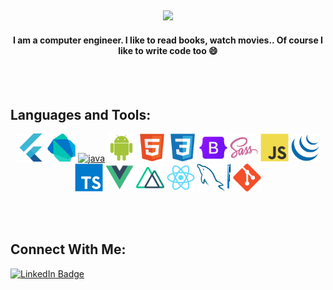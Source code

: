 
<p align=right><img src="https://komarev.com/ghpvc/?username=berkanbinay&style=flat-square&color=blue" alt=""/>
</p>
<p align="center">
  <img src="https://capsule-render.vercel.app/api?text=Hi%20There&fontColor=aaa&animation=fadeIn&type=waving&color=0:512DA8,100:E040FB&height=100"/>
</p>

#### <p align=center>I am a computer engineer. I like to read books, watch movies.. Of course I like to write code too 😄<p>

<br><br>

<h>Languages and Tools:</h>
---

<p align="center">
<a href="https://flutter.dev"><img src="https://github.com/devicons/devicon/blob/master/icons/flutter/flutter-original.svg" alt="flutter" width="45" height="45"/></a>
<a href="https://dart.dev"><img src="https://github.com/devicons/devicon/blob/master/icons/dart/dart-original.svg" alt="dart" width="45" height="45"/></a>
<a href="https://www.java.com/tr/"><img src="https://camo.githubusercontent.com/bade1a981ea28e4692609fb96b97c36f880e3089de921988ff379b690498ad3a/68747470733a2f2f696d672e69636f6e73382e636f6d2f6e6f6c616e2f36342f6a6176612d636f666665652d6375702d6c6f676f2e706e67" alt="java" width="55" height="55"/></a>
<a href="https://developer.android.com"><img src="https://github.com/devicons/devicon/blob/master/icons/android/android-original.svg" alt="android" width="45" height="45"/></a>
<a href="#"><img src="https://github.com/devicons/devicon/blob/master/icons/html5/html5-original.svg" alt="html5" width="45" height="45"/></a>
<a href="#"><img src="https://github.com/devicons/devicon/blob/master/icons/css3/css3-original.svg" alt="css3" width="45" height="45"/></a>
<a href="https://getbootstrap.com"><img src="https://github.com/devicons/devicon/blob/master/icons/bootstrap/bootstrap-original.svg" alt="bootstrap" width="45" height="45"/></a>
<a href="https://sass-lang.com"><img src="https://github.com/devicons/devicon/blob/master/icons/sass/sass-original.svg" alt="sass" width="45" height="45"/></a>
<a href="https://www.javascript.com"><img src="https://github.com/devicons/devicon/blob/master/icons/javascript/javascript-original.svg" alt="javascript" width="45" height="45"/></a>
<a href="https://jquery.com"><img src="https://github.com/devicons/devicon/blob/master/icons/jquery/jquery-original.svg" alt="jquery" width="45" height="45"/></a>
<a href="https://www.typescriptlang.org"><img src="https://github.com/devicons/devicon/blob/master/icons/typescript/typescript-original.svg" alt="typescript" width="45" height="45"/></a>
<a href="https://vuejs.org"><img src="https://github.com/devicons/devicon/blob/master/icons/vuejs/vuejs-original.svg" alt="vuejs" width="45" height="45"/></a>
<a href="https://nuxtjs.org"><img src="https://github.com/devicons/devicon/blob/master/icons/nuxtjs/nuxtjs-original.svg" alt="nuxtjs" width="45" height="45"/></a>
<a href="https://tr.reactjs.org"><img src="https://github.com/devicons/devicon/blob/master/icons/react/react-original.svg" alt="react" width="45" height="45"/></a>
<a href="https://www.mysql.com"><img src="https://github.com/devicons/devicon/blob/master/icons/mysql/mysql-original.svg" alt="mysql" width="45" height="45"/></a>
<a href="https://www.sqlite.org/index.html"><img src="https://github.com/devicons/devicon/blob/master/icons/sqlite/sqlite-original.svg" alt="sqlite" width="5" height="45"/></a>
<a href="https://git-scm.com"><img src="https://github.com/devicons/devicon/blob/master/icons/git/git-original.svg" alt="git" width="45" height="45"/></a>
</p>

<br><br>

Connect With Me:
---

<a href="https://www.linkedin.com/in/berkanbinay1337/" target="_blank">
  <img src="https://img.shields.io/badge/LinkedIn-blue?style=for-the-badge&logo=linkedin&logoColor=white" alt="LinkedIn Badge"/>
</a>
